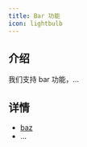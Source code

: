 ```yaml
---
title: Bar 功能
icon: lightbulb
---
```


## 介绍

我们支持 bar 功能，...

## 详情

- [baz](baz.md)
- ...
